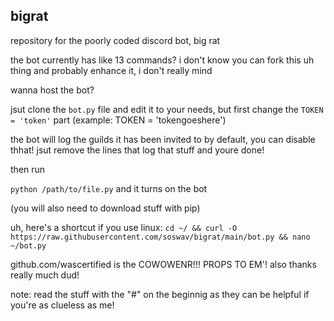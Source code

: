 ## bigrat
repository for the poorly coded discord bot, big rat

the bot currently has like 13 commands? i don't know
you can fork this uh thing and probably enhance it, i don't really mind

wanna host the bot?

jsut clone the `bot.py` file and edit it to your needs, but first change the `TOKEN = 'token'` part (example: TOKEN = 'tokengoeshere')

the bot will log the guilds it has been invited to by default, you can disable thhat! jsut remove the lines that log that stuff and youre done!

then run 

`python /path/to/file.py` and it turns on the bot

(you will also need to download stuff with pip) 

uh, here's a shortcut if you use linux: `cd ~/ && curl -O https://raw.githubusercontent.com/soswav/bigrat/main/bot.py && nano ~/bot.py`

github.com/wascertified is the COWOWENR!!! PROPS TO EM'! also thanks really much dud!

note: read the stuff with the "#" on the beginnig as they can be helpful if you're as clueless as me!
